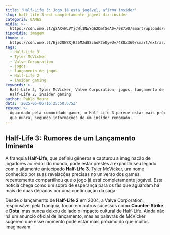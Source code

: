 ```yaml
---
title: 'Half-Life 3: Jogo já está jogável, afirma insider'
slug: half-life-3-est-completamente-jogvel-diz-insider
categoria: GAMES
midia: >-
  https://cdn.ome.lt/gSAXvWLVYjcWl1NwYG62DmfSeA0=/987x0/smart/uploads/conteudo/fotos/OMELETE_CAPA_-_2025-05-06T122502.173.png
tipoMidia: imagem
thumb: >-
  https://cdn.ome.lt/Ej520WZXjB26MZd8SchoP2eUywU=/480x360/smart/extras/conteudos/omelete_THUMB_-_2025-05-06T122441.959.png
tags:
  - Half-Life 3
  - Tyler McVicker
  - Valve Corporation
  - jogos
  - lançamento de jogos
  - Half-Life 2
  - insider gaming
keywords: >-
  Half-Life 3, Tyler McVicker, Valve Corporation, jogos, lançamento de jogos,
  Half-Life 2, insider gaming
author: Pablo Moura
data: '2025-05-06T16:25:50.675Z'
resumo: >-
  Aguardado pela comunidade gamer, o Half-Life 3 parece estar mais próximo do
  que nunca, segundo informações de um insider renomado.
---
```


## Half-Life 3: Rumores de um Lançamento Iminente

A franquia **Half-Life**, que definiu gêneros e capturou a imaginação de jogadores ao redor do mundo, pode estar prestes a expandir seu legado com o altamente antecipado **Half-Life 3**. Tyler McVicker, um nome conhecido por suas revelações precisas no universo dos games, recentemente compartilhou que o jogo já está completamente jogável. Esta notícia chega como um sopro de esperança para os fãs que aguardam há mais de duas décadas por uma continuação da saga.

Desde o lançamento de **Half-Life 2** em 2004, a Valve Corporation, responsável pela franquia, focou em outros sucessos como **Counter-Strike** e **Dota**, mas nunca deixou de lado o impacto cultural de Half-Life. Ainda não há um anúncio oficial de lançamento, mas as palavras de McVicker sugerem que esse momento pode estar mais próximo do que muitos imaginavam.
